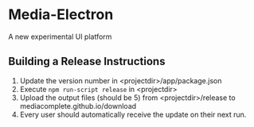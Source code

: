# Media-Electron
A new experimental UI platform

## Building a Release Instructions
1. Update the version number in \<projectdir\>/app/package.json
2. Execute `npm run-script release` in \<projectdir\>
3. Upload the output files (should be 5) from \<projectdir\>/release to mediacomplete.github.io/download
4. Every user should automatically receive the update on their next run.
